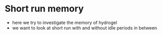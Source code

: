 # Short run memory

- here we try to investigate the memory of hydrogel
- we want to look at short run with and without idle periods in between 